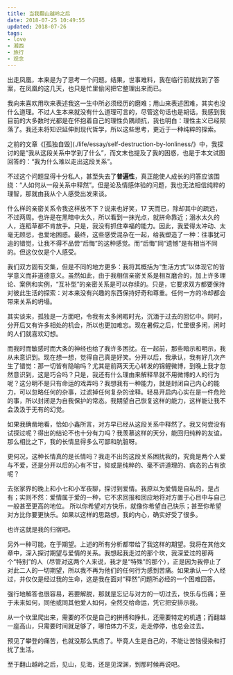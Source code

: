```yaml
---
title: 当我翻山越岭之后
date: 2018-07-25 10:49:55
updated: 2018-07-26
tags:
- love
- 湘西
- 旅行
- 观念
---
```

出走凤凰，本来是为了思考一个问题。结果，世事难料，我在临行前就找到了答案，在凤凰的这几天，也只是忙里偷闲把它整理出来而已。

我向来喜欢用坎来表述我这一生中所必须经历的磨难；用山来表述困难，其实也没什么道理。不过人生本来就没有什么道理可言的，尽管这句话也是胡话。我感到我目前的大多数时光都是在怀抱着自己的理性负隅顽抗，我也明白：理性主义已经陨落了。我还未将知识延伸到现代哲学，所以这些思考，更近于一种纯粹的探索。

之前的文章《[孤独自毁](./life/essay/self-destruction-by-lonliness/》中，我探讨的是“我从这段关系中学到了什么”，而文末也提及了我的困惑，也是于本文试图回答的：“我为什么难以走出这段关系”。

不过这个问题显得十分私人，甚至失去了**普遍性**，真正能使人成长的问答应该围绕：“人如何从一段关系中释然”。但是论及情感体验的问题，我也无法相信纯粹的理智，那就由我从个人感受出发来谈。

什么样的亲密关系令我这样放不下？说来也好笑，17 天而已，除却其中的疏远，不过两周。也许是在黑暗中太久，所以看到一抹光点，就拼命靠近；溺水太久的人，连稻草都不肯放手。只是，我没有抓住幸福的能力。因此，我爱得太冲动、太毫无顾忌，也爱地困惑。最终，这些感受混杂在一起，给我塑造了一种：往事犹可追的错觉，让我不得不品尝“后悔”的这种感觉。而“后悔”同“遗憾”是有相当不同的。但这仅仅是个人感受。

我们双方固有交集，但是不同的地方更多：我将其概括为“生活方式”以体现它的哲学意义而非道德意义。虽然如此，由于我相信亲密关系是相互磨合的，加上许多理论、案例和实例，“互补型”的亲密关系是可以存续的。只是，它要求双方都要保持对彼此生活的探索：对本来没有兴趣的东西保持好奇和尊重。任何一方的冷却都会带来关系的坍塌。

其实谈来，孤独是一方面吧，令我有太多闲暇时光，沉湎于过去的回忆中。同时，分开后又有许多相处的机会，所以也更加难忘。现在暑假之后，忙里很多闲，闲时的人们就喜欢幻想。

而我时而敏感时而大条的神经也给了我许多困扰。在一起前，那些暗示和明示，我从未意识到。现在想一想，觉得自己真是好笑。分开以后，我承认，我有好几次产生了错觉：那一切皆有隐喻吗？尤其是前两天无心转发的锦鲤微博，到晚上我才忽然意识到，这是巧合吗？只是，我还有什么理由来解释早就不用微博的人的行为呢？这分明不是只有命运的戏弄吗？我想我有一种能力，就是封闭自己内心的能力，可以忽略任何的杂事，过滤掉任何复杂的诠释。轻易开启内心实在是一件危险的事，所以封闭是为自我保护的常态。我期望自己恢复这样的能力，这样能让我不会汲汲于无有的幻觉。

如果我确凿地看，恰如小鑫所言，对方早已经从这段关系中释然了。我又何尝没有试探过呢？得出的结论不也十分有力吗？我羡慕这样的天分，能回归纯粹的友谊。那么相比之下，我的长情显得多么可鄙和肮脏呀。

更何况，这种长情真的是长情吗？我走不出的这段关系困扰我的，究竟是两个人爱与不爱，还是分开以后的心有不甘，抑或是纯粹的、毫不讲道理的、病态的占有欲呢？

去张家界的晚上和小七和小军夜聊，探讨到爱情。我原以为爱情是自私的，是占有；实则不然：爱情属于爱的一种，它不求回报和回应地将对方置于心目中与自己一般甚至更高的地位。
所以你希望对方快乐，就像你希望自己快乐；甚至你希望对方比你要更快乐。如果以这样的思路想，我的内心，确实好受了很多。

也许这就是我的归宿吧。

另外一种可能，在于期望。上述的所有分析都带给了我这样的期望。我将在其他文章中，深入探讨期望与爱情的关系。我想起我走过的那个坎，我深爱过的那两个“特别”的人（尽管对这两个人来说，我才是“特殊”的那个），正是因为我停止了对此二人的一切期望，所以我不再为他们的任何行为感到苦痛。如果承认一个人经过，并仅仅是经过我的生命，这是我在面对“释然”问题所必经的一个困难回答。

强行地解答也很容易，若要解脱，那就是忘记与对方的一切过去，快乐与伤痛；至于未来如何，同他或同其他爱人如何，全然交给命运，凭它把安排示我。

从一个坎里爬出来，需要的不仅是自己的拼搏和挣扎，还需要特定的机遇；而翻越一座高山，只需要时间就足够了，哪怕体力不支，走走停停，也总会过去。

预见了攀登的痛苦，也就没那么焦虑了。毕竟人生是自己的，不能让苦恼侵染和打扰了生活。

至于翻山越岭之后，见山，见海，还是见深渊，到那时候再说吧。